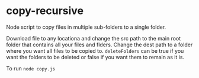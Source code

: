 # copy-recursive
Node script to copy files in multiple sub-folders to a single folder.

Download file to any locationa and change the src path to the main root folder that contains all your files and flders.
Change the dest path to a folder where you want all files to be copied to.
```deleteFolders``` can be true if you want the folders to be deleted  or false if you want them to remain as it is. 

To run ``` node copy.js ```

